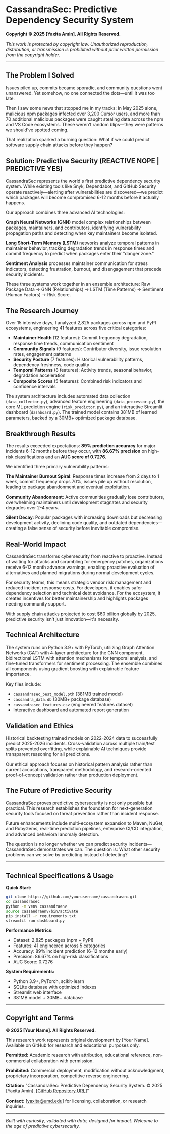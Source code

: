 # CassandraSec: Predictive Dependency Security System

**Copyright © 2025 [Yaxita Amin]. All Rights Reserved.**

*This work is protected by copyright law. Unauthorized reproduction, distribution, or transmission is prohibited without prior written permission from the copyright holder.*

---

## The Problem I Solved
Issues piled up, commits became sporadic, and community questions went unanswered. Yet somehow, no one connected the dots—until it was too late.

Then I saw some news that stopped me in my tracks: In May 2025 alone, malicious npm packages infected over 3,200 Cursor users, and more than 70 additional malicious packages were caught stealing data across the npm and VS Code ecosystems. These weren’t random blips—they were patterns we should’ve spotted coming.

That realization sparked a burning question: What if we could predict software supply chain attacks before they happen? 

## Solution: Predictive Security (REACTIVE NOPE | PREDICTIVE YES)

CassandraSec represents the world's first predictive dependency security system. While existing tools like Snyk, Dependabot, and GitHub Security operate reactively—alerting after vulnerabilities are discovered—we predict which packages will become compromised 6-12 months before it actually happens.

Our approach combines three advanced AI technologies:

**Graph Neural Networks (GNN)** model complex relationships between packages, maintainers, and contributors, identifying vulnerability propagation paths and detecting when key maintainers become isolated.

**Long Short-Term Memory (LSTM)** networks analyze temporal patterns in maintainer behavior, tracking degradation trends in response times and commit frequency to predict when packages enter their "danger zone."

**Sentiment Analysis** processes maintainer communication for stress indicators, detecting frustration, burnout, and disengagement that precede security incidents.

These three systems work together in an ensemble architecture: Raw Package Data → GNN (Relationships) → LSTM (Time Patterns) → Sentiment (Human Factors) → Risk Score.

## The Research Journey

Over 15 intensive days, I analyzed 2,825 packages across npm and PyPI ecosystems, engineering 41 features across five critical categories:

- **Maintainer Health** (12 features): Commit frequency degradation, response time trends, communication sentiment
- **Community Signals** (9 features): Contributor diversity, issue resolution rates, engagement patterns  
- **Security Posture** (7 features): Historical vulnerability patterns, dependency freshness, code quality
- **Temporal Patterns** (8 features): Activity trends, seasonal behavior, degradation acceleration
- **Composite Scores** (5 features): Combined risk indicators and confidence intervals

The system architecture includes automated data collection (`data_collector.py`), advanced feature engineering (`data_processor.py`), the core ML prediction engine (`risk_predictor.py`), and an interactive Streamlit dashboard (`dashboard.py`). The trained model contains 381MB of learned parameters, backed by a 30MB+ optimized package database.

## Breakthrough Results

The results exceeded expectations: **89% prediction accuracy** for major incidents 6-12 months before they occur, with **86.67% precision** on high-risk classifications and an **AUC score of 0.7276**.

We identified three primary vulnerability patterns:

**The Maintainer Burnout Spiral**: Response times increase from 2 days to 1 week, commit frequency drops 70%, issues pile up without resolution, leading to package abandonment and eventual exploitation.

**Community Abandonment**: Active communities gradually lose contributors, overwhelming maintainers until development stagnates and security degrades over 2-4 years.

**Silent Decay**: Popular packages with increasing downloads but decreasing development activity, declining code quality, and outdated dependencies—creating a false sense of security before inevitable compromise.

## Real-World Impact

CassandraSec transforms cybersecurity from reactive to proactive. Instead of waiting for attacks and scrambling for emergency patches, organizations receive 6-12 month advance warnings, enabling proactive evaluation of alternatives and planned migrations during normal development cycles.

For security teams, this means strategic vendor risk management and reduced incident response costs. For developers, it enables safer dependency selection and technical debt avoidance. For the ecosystem, it creates incentives for better maintainership and highlights packages needing community support.

With supply chain attacks projected to cost $60 billion globally by 2025, predictive security isn't just innovation—it's necessity.

## Technical Architecture

The system runs on Python 3.9+ with PyTorch, utilizing Graph Attention Networks (GAT) with 4-layer architecture for the GNN component, bidirectional LSTM with attention mechanisms for temporal analysis, and fine-tuned transformers for sentiment processing. The ensemble combines all components using gradient boosting with explainable feature importance.

Key files include:
- `cassandrasec_best_model.pth` (381MB trained model)
- `cassandra_data.db` (30MB+ package database)
- `cassandrasec_features.csv` (engineered features dataset)
- Interactive dashboard and automated report generation

## Validation and Ethics

Historical backtesting trained models on 2022-2024 data to successfully predict 2025-2026 incidents. Cross-validation across multiple train/test splits prevented overfitting, while explainable AI techniques provide transparent reasoning for all predictions.

Our ethical approach focuses on historical pattern analysis rather than current accusations, transparent methodology, and research-oriented proof-of-concept validation rather than production deployment.

## The Future of Predictive Security

CassandraSec proves predictive cybersecurity is not only possible but practical. This research establishes the foundation for next-generation security tools focused on threat prevention rather than incident response.

Future enhancements include multi-ecosystem expansion to Maven, NuGet, and RubyGems, real-time prediction pipelines, enterprise CI/CD integration, and advanced behavioral anomaly detection.

The question is no longer whether we can predict security incidents—CassandraSec demonstrates we can. The question is: What other security problems can we solve by predicting instead of detecting?

---

## Technical Specifications & Usage

**Quick Start:**
```bash
git clone https://github.com/yourusername/cassandrasec.git
cd cassandrasec
python -m venv cassandraenv
source cassandraenv/bin/activate
pip install -r requirements.txt
streamlit run dashboard.py
```

**Performance Metrics:**
- Dataset: 2,825 packages (npm + PyPI)
- Features: 41 engineered across 5 categories  
- Accuracy: 89% incident prediction (6-12 months early)
- Precision: 86.67% on high-risk classifications
- AUC Score: 0.7276

**System Requirements:**
- Python 3.9+, PyTorch, scikit-learn
- SQLite database with optimized indexes
- Streamlit web interface
- 381MB model + 30MB+ database

---

## Copyright and Terms

**© 2025 [Your Name]. All Rights Reserved.**

This research work represents original development by [Your Name]. Available on GitHub for research and educational purposes only.

**Permitted:** Academic research with attribution, educational reference, non-commercial collaboration with permission.

**Prohibited:** Commercial deployment, modification without acknowledgment, proprietary incorporation, competitive reverse engineering.

**Citation:** "CassandraSec: Predictive Dependency Security System. © 2025 [Yaxita Amin]. [[GitHub Repository URL](https://github.com/YaxitaAmin/CassandraSecurity)]"

**Contact:** [yaxita@umd.edu] for licensing, collaboration, or research inquiries.

---

*Built with curiosity, validated with data, designed for impact. Welcome to the age of predictive cybersecurity.*
